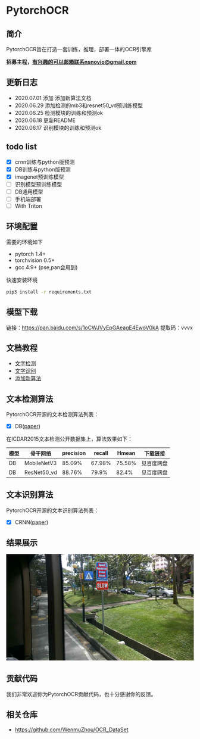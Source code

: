 # PytorchOCR

## 简介
PytorchOCR旨在打造一套训练，推理，部署一体的OCR引擎库

**招募主程，有兴趣的可以邮箱联系nsnovio@gmail.com**

## 更新日志
* 2020.07.01 添加 添加新算法文档
* 2020.06.29 添加检测的mb3和resnet50_vd预训练模型
* 2020.06.25 检测模块的训练和预测ok
* 2020.06.18 更新README
* 2020.06.17 识别模块的训练和预测ok

## todo list
* [x] crnn训练与python版预测
* [x] DB训练与python版预测
* [x] imagenet预训练模型
* [ ] 识别模型预训练模型
* [ ] DB通用模型
* [ ] 手机端部署
* [ ] With Triton

## 环境配置

需要的环境如下
* pytorch 1.4+
* torchvision 0.5+
* gcc 4.9+ (pse,pan会用到)

快速安装环境
```bash
pip3 install -r requirements.txt
```

## 模型下载

链接：https://pan.baidu.com/s/1oCWJVyEpGAeagE4EwoV0kA 
提取码：vvvx

## 文档教程
* [文字检测](doc/检测.md)
* [文字识别](doc/识别.md)
* [添加新算法](doc/添加新算法.md)

## 文本检测算法

PytorchOCR开源的文本检测算法列表：
- [x]  DB([paper](https://arxiv.org/abs/1911.08947))

在ICDAR2015文本检测公开数据集上，算法效果如下：


| 模型 | 骨干网络 | precision | recall | Hmean | 下载链接 |
|  ----  | ----  |  ----  | ----  |  ----  | ----  |
|DB|MobileNetV3|85.09%|67.98%|75.58%|见百度网盘|
|DB|ResNet50_vd|88.76%|79.9%|82.4%|见百度网盘|


## 文本识别算法

PytorchOCR开源的文本识别算法列表：
- [x]  CRNN([paper](https://arxiv.org/abs/1507.05717))

## 结果展示

![检测](doc/imgs/exampl1.png)

## 贡献代码
我们非常欢迎你为PytorchOCR贡献代码，也十分感谢你的反馈。

## 相关仓库
* https://github.com/WenmuZhou/OCR_DataSet
